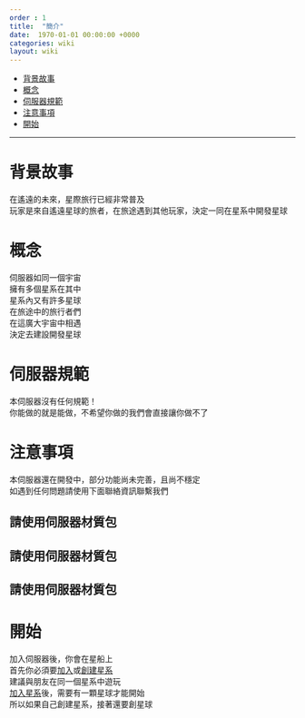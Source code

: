 ```yaml
---
order : 1
title:  "簡介"
date:  1970-01-01 00:00:00 +0000
categories: wiki
layout: wiki
---
```


- [背景故事](#背景故事)
- [概念](#概念)
- [伺服器規範](#伺服器規範)
- [注意事項](#注意事項)
- [開始](#開始)

---

# 背景故事

在遙遠的未來，星際旅行已經非常普及  
玩家是來自遙遠星球的旅者，在旅途遇到其他玩家，決定一同在星系中開發星球

# 概念

伺服器如同一個宇宙  
擁有多個星系在其中  
星系內又有許多星球  
在旅途中的旅行者們  
在這廣大宇宙中相遇  
決定去建設開發星球  

# 伺服器規範

本伺服器沒有任何規範！  
你能做的就是能做，不希望你做的我們會直接讓你做不了

# 注意事項

本伺服器還在開發中，部分功能尚未完善，且尚不穩定  
如遇到任何問題請使用下面聯絡資訊聯繫我們

## 請使用伺服器材質包

## 請使用伺服器材質包

## 請使用伺服器材質包

# 開始

加入伺服器後，你會在星船上  
首先你必須要[加入](/wiki/tutorial.html#如何加入星系)或[創建星系](/wiki/tutorial.html#如何創建星系)  
建議與朋友在同一個星系中遊玩  
[加入星系](/wiki/tutorial.html#如何加入星系)後，需要有一顆星球才能開始  
所以如果自己創建星系，接著還要創星球  

